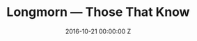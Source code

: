 ---
title: Longmorn — Those That Know
date: 2016-10-21 00:00:00 Z
categories:
- commercial
position: 12
is-front: false
image: "/uploads/longmorn-those-that-know.jpg"
vimeo: 188288566
director: Elisha Smith-Leverock
production-company: Knucklehead / LEZ Creative
equipment: Arri Alexa + Arri Amira
layout: project
---